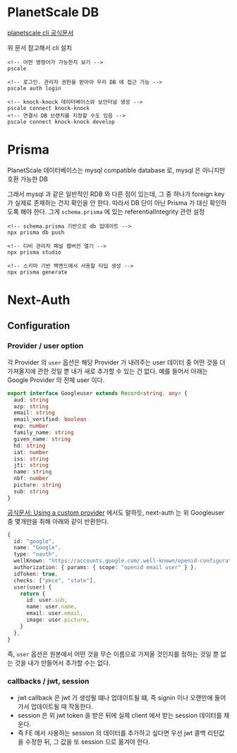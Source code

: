 # PlanetScale DB

[planetscale cli 공식문서](https://github.com/planetscale/cli)

위 문서 참고해서 cli 설치

```
<!-- 어떤 명령어가 가능한지 보기 -->
pscale

<!-- 로그인. 관리자 권한을 받아야 우리 DB 에 접근 가능 -->
pscale auth login

<!-- knock-knock 데이터베이스와 보안터널 생성 -->
pscale connect knock-knock
<!-- 연결시 DB 브랜치를 지정할 수도 있음 -->
pscale connect knock-knock develop
```

# Prisma

PlanetScale 데이터베이스는 mysql compatible database 로, mysql 은 아니지만 호환 가능한 DB

그래서 mysql 과 같은 일반적인 RDB 와 다른 점이 있는데, 그 중 하나가 foreign key 가 실제로 존재하는 건지 확인을 안 한다. 따라서 DB 단이 아닌 Prisma 가 대신 확인하도록 해야 한다. 그게 `schema.prisma` 에 있는 referentialIntegrity 관련 설정

```
<!-- schema.prisma 기반으로 db 업데이트 -->
npx prisma db push

<!-- 디비 관리자 패널 웹버전 열기 -->
npx prisma studio

<!-- 스키마 기반 백엔드에서 사용할 타입 생성 -->
npx prisma generate
```

# Next-Auth

## Configuration

### Provider / user option

각 Provider 의 `user` 옵션은 해당 Provider 가 내려주는 user 데이터 중 어떤 것을 더 가져올지에 관한 것일 뿐 내가 새로 추가할 수 있는 건 없다. 예를 들어서 아래는 Google Provider 의 전체 user 이다.

```ts
export interface Googleuser extends Record<string, any> {
  aud: string
  azp: string
  email: string
  email_verified: boolean
  exp: number
  family_name: string
  given_name: string
  hd: string
  iat: number
  iss: string
  jti: string
  name: string
  nbf: number
  picture: string
  sub: string
}
```

[공식문서: Using a custom provider](https://next-auth.js.org/configuration/providers/oauth#using-a-custom-provider) 에서도 말하듯, next-auth 는 위 Googleuser 중 몇개만을 취해 아래와 같이 반환한다.

```ts
{
  id: "google",
  name: "Google",
  type: "oauth",
  wellKnown: "https://accounts.google.com/.well-known/openid-configuration",
  authorization: { params: { scope: "openid email user" } },
  idToken: true,
  checks: ["pkce", "state"],
  user(user) {
    return {
      id: user.sub,
      name: user.name,
      email: user.email,
      image: user.picture,
    }
  },
}
```

즉, `user` 옵션은 원본에서 어떤 것을 무슨 이름으로 가져올 것인지를 정하는 것일 뿐 없는 것을 내가 만들어서 추가할 수는 없다.

### callbacks / jwt, session

- jwt callback 은 jwt 가 생성될 떄나 업데이트될 떄, 즉 signin 이나 오랜만에 들어가서 업데이트될 때 작동한다.
- session 은 위 jwt token 을 받은 뒤에 실제 client 에서 받는 session 데이터를 채운다.
- 즉 FE 에서 사용하는 session 의 데이터를 추가하고 싶다면 우선 jwt 콜백 리턴값을 수정한 뒤, 그 값을 또 session 으로 옮겨야 한다.
